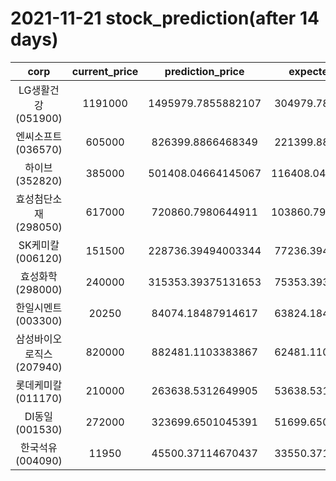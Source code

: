 # 2021-11-21 stock_prediction(after 14 days)

|   corp   |   current_price   |   prediction_price   |   expected_profit   |
|:--------:|:-----------------:|:--------------------:|:-------------------:|
|LG생활건강(051900)|1191000|1495979.7855882107|304979.7855882107|
|엔씨소프트(036570)|605000|826399.8866468349|221399.8866468349|
|하이브(352820)|385000|501408.04664145067|116408.04664145067|
|효성첨단소재(298050)|617000|720860.7980644911|103860.79806449113|
|SK케미칼(006120)|151500|228736.39494003344|77236.39494003344|
|효성화학(298000)|240000|315353.39375131653|75353.39375131653|
|한일시멘트(003300)|20250|84074.18487914617|63824.18487914617|
|삼성바이오로직스(207940)|820000|882481.1103383867|62481.11033838673|
|롯데케미칼(011170)|210000|263638.5312649905|53638.53126499051|
|DI동일(001530)|272000|323699.6501045391|51699.65010453912|
|한국석유(004090)|11950|45500.37114670437|33550.37114670437|
